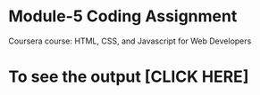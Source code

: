 
# Module-5 Coding Assignment

Coursera course: HTML, CSS, and Javascript for Web Developers

# To see the output [CLICK HERE]